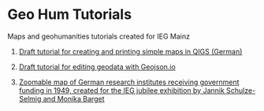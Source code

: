 # Geo Hum Tutorials
Maps and geohumanities tutorials created for IEG Mainz

1. [Draft tutorial for creating and printing simple maps in QIGS (German)](https://pad.gwdg.de/s/rk6LpDw68#)

2. [Draft tutorial for editing geodata with Geojson.io](https://pad.gwdg.de/s/BJ3wudDaI#)

3. [Zoomable map of German research institutes receiving government funding in 1949, created for the IEG jubilee exhibition by Jannik Schulze-Selmig and Monika Barget](https://github.com/MonikaBarget/GeoHumTutorials/blob/master/qgis2web_IEG_jubilee_map/index.html)
